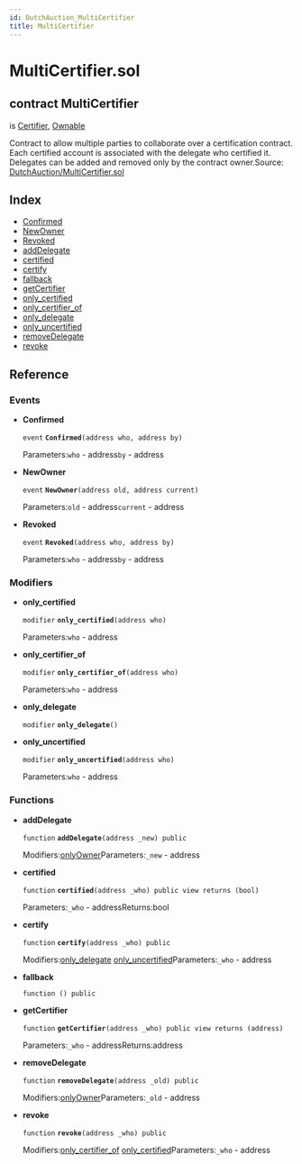 ```yaml
---
id: DutchAuction_MultiCertifier
title: MultiCertifier
---
```


# MultiCertifier.sol

## contract MultiCertifier

is [Certifier](https://github.com/WOM-Protocol/WOM-DutchAuction-Documentation/tree/32f9e94995bf5f343ec0fecfe8bc948e5b09bb03/docs/DutchAuction_MultiCertifier_Certifier.html), [Ownable](https://github.com/WOM-Protocol/WOM-DutchAuction-Documentation/tree/32f9e94995bf5f343ec0fecfe8bc948e5b09bb03/docs/Libraries_Ownable.html)

Contract to allow multiple parties to collaborate over a certification contract. Each certified account is associated with the delegate who certified it. Delegates can be added and removed only by the contract owner.Source: [DutchAuction/MultiCertifier.sol](https://github.com/WOM-Protocol/WOM-Ethe/blob/v1.0.0/contracts/DutchAuction/MultiCertifier.sol)

## Index

* [Confirmed](https://github.com/WOM-Protocol/WOM-DutchAuction-Documentation/tree/32f9e94995bf5f343ec0fecfe8bc948e5b09bb03/docs/DutchAuction_MultiCertifier.html#Confirmed)
* [NewOwner](https://github.com/WOM-Protocol/WOM-DutchAuction-Documentation/tree/32f9e94995bf5f343ec0fecfe8bc948e5b09bb03/docs/DutchAuction_MultiCertifier.html#NewOwner)
* [Revoked](https://github.com/WOM-Protocol/WOM-DutchAuction-Documentation/tree/32f9e94995bf5f343ec0fecfe8bc948e5b09bb03/docs/DutchAuction_MultiCertifier.html#Revoked)
* [addDelegate](https://github.com/WOM-Protocol/WOM-DutchAuction-Documentation/tree/32f9e94995bf5f343ec0fecfe8bc948e5b09bb03/docs/DutchAuction_MultiCertifier.html#addDelegate)
* [certified](https://github.com/WOM-Protocol/WOM-DutchAuction-Documentation/tree/32f9e94995bf5f343ec0fecfe8bc948e5b09bb03/docs/DutchAuction_MultiCertifier.html#certified)
* [certify](https://github.com/WOM-Protocol/WOM-DutchAuction-Documentation/tree/32f9e94995bf5f343ec0fecfe8bc948e5b09bb03/docs/DutchAuction_MultiCertifier.html#certify)
* [fallback](https://github.com/WOM-Protocol/WOM-DutchAuction-Documentation/tree/32f9e94995bf5f343ec0fecfe8bc948e5b09bb03/docs/DutchAuction_MultiCertifier.html)
* [getCertifier](https://github.com/WOM-Protocol/WOM-DutchAuction-Documentation/tree/32f9e94995bf5f343ec0fecfe8bc948e5b09bb03/docs/DutchAuction_MultiCertifier.html#getCertifier)
* [only\_certified](https://github.com/WOM-Protocol/WOM-DutchAuction-Documentation/tree/32f9e94995bf5f343ec0fecfe8bc948e5b09bb03/docs/DutchAuction_MultiCertifier.html#only_certified)
* [only\_certifier\_of](https://github.com/WOM-Protocol/WOM-DutchAuction-Documentation/tree/32f9e94995bf5f343ec0fecfe8bc948e5b09bb03/docs/DutchAuction_MultiCertifier.html#only_certifier_of)
* [only\_delegate](https://github.com/WOM-Protocol/WOM-DutchAuction-Documentation/tree/32f9e94995bf5f343ec0fecfe8bc948e5b09bb03/docs/DutchAuction_MultiCertifier.html#only_delegate)
* [only\_uncertified](https://github.com/WOM-Protocol/WOM-DutchAuction-Documentation/tree/32f9e94995bf5f343ec0fecfe8bc948e5b09bb03/docs/DutchAuction_MultiCertifier.html#only_uncertified)
* [removeDelegate](https://github.com/WOM-Protocol/WOM-DutchAuction-Documentation/tree/32f9e94995bf5f343ec0fecfe8bc948e5b09bb03/docs/DutchAuction_MultiCertifier.html#removeDelegate)
* [revoke](https://github.com/WOM-Protocol/WOM-DutchAuction-Documentation/tree/32f9e94995bf5f343ec0fecfe8bc948e5b09bb03/docs/DutchAuction_MultiCertifier.html#revoke)

## Reference

### Events

* **Confirmed**

  `event` **`Confirmed`**`(address who, address by)`

  Parameters:`who` - address`by` - address

* **NewOwner**

  `event` **`NewOwner`**`(address old, address current)`

  Parameters:`old` - address`current` - address

* **Revoked**

  `event` **`Revoked`**`(address who, address by)`

  Parameters:`who` - address`by` - address

### Modifiers

* **only\_certified**

  `modifier` **`only_certified`**`(address who)`

  Parameters:`who` - address

* **only\_certifier\_of**

  `modifier` **`only_certifier_of`**`(address who)`

  Parameters:`who` - address

* **only\_delegate**

  `modifier` **`only_delegate`**`()`

* **only\_uncertified**

  `modifier` **`only_uncertified`**`(address who)`

  Parameters:`who` - address

### Functions

* **addDelegate**

  `function` **`addDelegate`**`(address _new) public`

  Modifiers:[onlyOwner](https://github.com/WOM-Protocol/WOM-DutchAuction-Documentation/tree/32f9e94995bf5f343ec0fecfe8bc948e5b09bb03/docs/Libraries_Ownable.html#onlyOwner)Parameters:`_new` - address

* **certified**

  `function` **`certified`**`(address _who) public view returns (bool)`

  Parameters:`_who` - addressReturns:bool

* **certify**

  `function` **`certify`**`(address _who) public`

  Modifiers:[only\_delegate](https://github.com/WOM-Protocol/WOM-DutchAuction-Documentation/tree/32f9e94995bf5f343ec0fecfe8bc948e5b09bb03/docs/DutchAuction_MultiCertifier.html#only_delegate) [only\_uncertified](https://github.com/WOM-Protocol/WOM-DutchAuction-Documentation/tree/32f9e94995bf5f343ec0fecfe8bc948e5b09bb03/docs/DutchAuction_MultiCertifier.html#only_uncertified)Parameters:`_who` - address

* **fallback**

  `function () public`

* **getCertifier**

  `function` **`getCertifier`**`(address _who) public view returns (address)`

  Parameters:`_who` - addressReturns:address

* **removeDelegate**

  `function` **`removeDelegate`**`(address _old) public`

  Modifiers:[onlyOwner](https://github.com/WOM-Protocol/WOM-DutchAuction-Documentation/tree/32f9e94995bf5f343ec0fecfe8bc948e5b09bb03/docs/Libraries_Ownable.html#onlyOwner)Parameters:`_old` - address

* **revoke**

  `function` **`revoke`**`(address _who) public`

  Modifiers:[only\_certifier\_of](https://github.com/WOM-Protocol/WOM-DutchAuction-Documentation/tree/32f9e94995bf5f343ec0fecfe8bc948e5b09bb03/docs/DutchAuction_MultiCertifier.html#only_certifier_of) [only\_certified](https://github.com/WOM-Protocol/WOM-DutchAuction-Documentation/tree/32f9e94995bf5f343ec0fecfe8bc948e5b09bb03/docs/DutchAuction_MultiCertifier.html#only_certified)Parameters:`_who` - address

